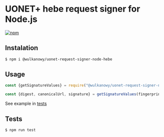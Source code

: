 # UONET+ hebe request signer for Node.js

[![npm](https://img.shields.io/npm/v/@wulkanowy/uonet-request-signer-node-hebe.svg?style=flat-square)](https://www.npmjs.com/package/@wulkanowy/uonet-request-signer-node-hebe)

## Instalation

```bash
$ npm i @wulkanowy/uonet-request-signer-node-hebe
```

## Usage

```js
const {getSignatureValues} = require("@wulkanowy/uonet-request-signer-node-hebe");

const {digest, canonicalUrl, signature} = getSignatureValues(fingerprint, privateKey, body, fullUrl, new Date().toUTCString());
```

See example in [tests](test.js)

## Tests

```bash
$ npm run test
```
